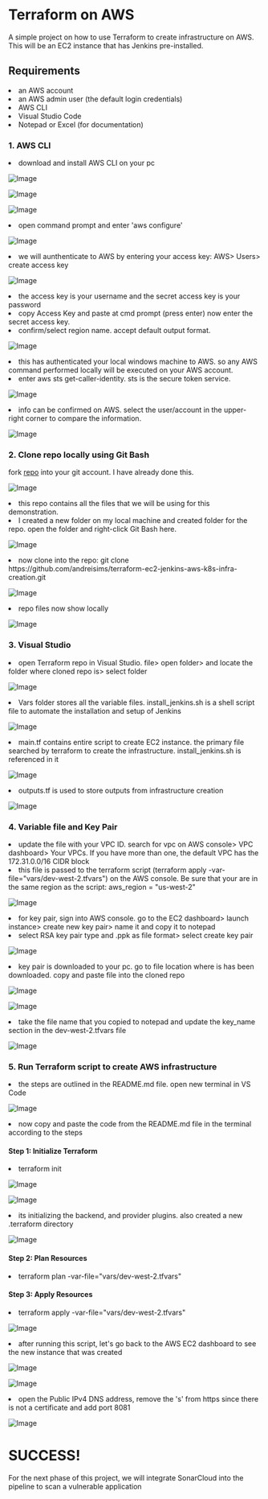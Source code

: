 # Terraform on AWS
A simple project on how to use Terraform to create infrastructure on AWS. This will be an EC2 instance that has Jenkins pre-installed. 
## Requirements
<li>an AWS account</li>
<li>an AWS admin user (the default login credentials)</li>
<li>AWS CLI</li>
<li>Visual Studio Code</li>
<li>Notepad or Excel (for documentation)</li>

### 1. AWS CLI
<li>download and install AWS CLI on your pc</li>

![Image](https://github.com/user-attachments/assets/821ff715-7308-40cc-9ec0-3298725a45be)

![Image](https://github.com/user-attachments/assets/58d04bc0-5fbf-48ca-9ac3-49ceed8f2964)

![Image](https://github.com/user-attachments/assets/d41d10fb-97a6-4db7-9b95-e8bf150383e0)
<li>open command prompt and enter 'aws configure'</li>

![Image](https://github.com/user-attachments/assets/066353d8-73af-4344-a9df-94eb1061b596)
<li>we will aunthenticate to AWS by entering your access key: AWS> Users> create access key</li>

![Image](https://github.com/user-attachments/assets/b0394ae8-4468-4568-a1b7-2a7502bcc433)
<li>the access key is your username and the secret access key is your password</li>
<li>copy Access Key and paste at cmd prompt (press enter) now enter the secret access key.</li>
<li>confirm/select region name. accept default output format.</li>

![Image](https://github.com/user-attachments/assets/71018f5c-8bd8-4f2c-941e-e607ac81acab)
<li>this has authenticated your local windows machine to AWS. so any AWS command performed locally will be executed on your AWS account.</li>
<li>enter aws sts get-caller-identity. sts is the secure token service.</li>

![Image](https://github.com/user-attachments/assets/4a781d6f-4e18-4216-a326-a674d444733f)
<li>info can be confirmed on AWS. select the user/account in the upper-right corner to compare the information.</li>

![Image](https://github.com/user-attachments/assets/6f91fa15-e509-4eab-ba59-46bb802e26ef)
### 2. Clone repo locally using Git Bash
fork <a href="https://github.com/asecurityguru/terraform-ec2-jenkins-aws-k8s-infra-creation.git">repo</a> into your git account. I have already done this.

![Image](https://github.com/user-attachments/assets/68b7b427-2acb-4def-9761-a359f72d837c)
<li>this repo contains all the files that we will be using for this demonstration.</li>
<li>I created a new folder on my local machine and created folder for the repo. open the folder and right-click Git Bash here.</li>

![Image](https://github.com/user-attachments/assets/21c8c277-f285-4a5b-a7f8-8a86ecc96bdc)
<li>now clone into the repo: git clone https://github.com/andreisims/terraform-ec2-jenkins-aws-k8s-infra-creation.git</li>

![Image](https://github.com/user-attachments/assets/8d38bce5-658a-4881-8c37-a998aa6cbd14)
<li>repo files now show locally</li>

![Image](https://github.com/user-attachments/assets/557e50c8-c4ef-4255-bf00-910ad7aad472)
### 3. Visual Studio
<li>open Terraform repo in Visual Studio. file> open folder> and locate the folder where cloned repo is> select folder</li>

![Image](https://github.com/user-attachments/assets/6ff4f1a7-c28b-4846-bfcd-2690f7396975)
<li>Vars folder stores all the variable files. install_jenkins.sh is a shell script file to automate the installation and setup of Jenkins</li>

![Image](https://github.com/user-attachments/assets/62d7c354-71cf-41c7-a791-46a68161e853)
<li>main.tf contains entire script to create EC2 instance. the primary file searched by terraform to create the infrastructure. install_jenkins.sh is referenced in it</li>

![Image](https://github.com/user-attachments/assets/cce2e6c1-2514-4e9d-84f5-dc32d8a15577)
<li>outputs.tf is used to store outputs from infrastructure creation</li>

![Image](https://github.com/user-attachments/assets/88fd1580-eaee-400a-850e-94ca1b569df8)
### 4. Variable file and Key Pair
<li>update the file with your VPC ID. search for vpc on AWS console> VPC dashboard> Your VPCs.
If you have more than one, the default VPC has the 172.31.0.0/16 CIDR block</li>
<li>this file is passed to the terraform script (terraform apply -var-file="vars/dev-west-2.tfvars")
on the AWS console. Be sure that your are in the same region as the script: aws_region = "us-west-2"</li>

![Image](https://github.com/user-attachments/assets/b623284e-a47b-499f-9c67-27a7925b1082)
<li>for key pair, sign into AWS console. go to the EC2 dashboard> launch instance> create new key pair> name it and copy it to notepad</li>
<li>select RSA key pair type and .ppk as file format> select create key pair</li>

![Image](https://github.com/user-attachments/assets/e1e5ae75-076b-45f2-9dda-cb966b3ff566)
<li>key pair is downloaded to your pc. go to file location where is has been downloaded. copy and paste file into the cloned repo</li>

![Image](https://github.com/user-attachments/assets/ab16a33b-2609-4fac-baa6-3ca381c40772)

![Image](https://github.com/user-attachments/assets/560caf37-3d89-459f-9feb-6f601696ee72)
<li>take the file name that you copied to notepad and update the key_name section in the dev-west-2.tfvars file</li>

![Image](https://github.com/user-attachments/assets/7be04cc9-38c2-4f74-814e-942e0025db10)
### 5. Run Terraform script to create AWS infrastructure
<li>the steps are outlined in the README.md file. open new terminal in VS Code</li>

![Image](https://github.com/user-attachments/assets/91d0ff80-11ba-4140-85b7-5ce7be930c26)
<li>now copy and paste the code from the README.md file in the terminal according to the steps</li>

#### Step 1: Initialize Terraform
<li>terraform init</li>

![Image](https://github.com/user-attachments/assets/d3c5982a-ad37-4d0b-9f04-928251dd142a)

![Image](https://github.com/user-attachments/assets/2213dccd-1bb2-4675-967e-10e2bbf70e94)

<li>its initializing the backend, and provider plugins. also created a new .terraform directory</li>

![Image](https://github.com/user-attachments/assets/d1b6882b-ee0d-42f5-a429-a8e0255f1fca)
#### Step 2: Plan Resources
<li>terraform plan -var-file="vars/dev-west-2.tfvars"</li>

#### Step 3: Apply Resources
<li>terraform apply -var-file="vars/dev-west-2.tfvars"</li>

![Image](https://github.com/user-attachments/assets/e0b94327-0a7b-46e5-9703-7f0bb96d8d2b)
<li>after running this script, let's go back to the AWS EC2 dashboard to see the new instance that was created</li>

![Image](https://github.com/user-attachments/assets/170873e1-444d-40b7-a783-9a458e851462)

![Image](https://github.com/user-attachments/assets/603c58fe-ffe8-407d-817f-576dedae0399)
<li>open the Public IPv4 DNS address, remove the 's' from https since there is not a certificate and add port 8081</li>

![Image](https://github.com/user-attachments/assets/1b78b9a0-6b83-44f2-b501-94dc1cca382a)
# SUCCESS!
For the next phase of this project, we will integrate SonarCloud into the pipeline to scan a vulnerable application




